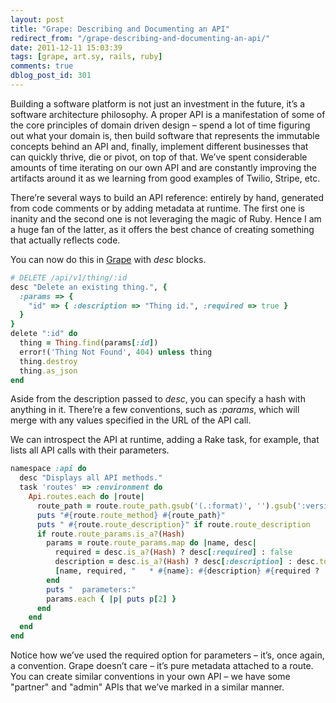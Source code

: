 ```yaml
---
layout: post
title: "Grape: Describing and Documenting an API"
redirect_from: "/grape-describing-and-documenting-an-api/"
date: 2011-12-11 15:03:39
tags: [grape, art.sy, rails, ruby]
comments: true
dblog_post_id: 301
---
```

Building a software platform is not just an investment in the future, it’s a software architecture philosophy. A proper API is a manifestation of some of the core principles of domain driven design – spend a lot of time figuring out what your domain is, then build software that represents the immutable concepts behind an API and, finally, implement different businesses that can quickly thrive, die or pivot, on top of that. We’ve spent considerable amounts of time iterating on our own API and are constantly improving the artifacts around it as we learning from good examples of Twilio, Stripe, etc.

There’re several ways to build an API reference: entirely by hand, generated from code comments or by adding metadata at runtime. The first one is inanity and the second one is not leveraging the magic of Ruby. Hence I am a huge fan of the latter, as it offers the best chance of creating something that actually reflects code.

You can now do this in [Grape](https://github.com/intridea/grape) with _desc_ blocks.

```ruby
# DELETE /api/v1/thing/:id
desc "Delete an existing thing.", {
  :params => {
    "id" => { :description => "Thing id.", :required => true }
  }
}
delete ":id" do
  thing = Thing.find(params[:id])
  error!('Thing Not Found', 404) unless thing
  thing.destroy
  thing.as_json
end
```

Aside from the description passed to _desc_, you can specify a hash with anything in it. There’re a few conventions, such as _:params_, which will merge with any values specified in the URL of the API call.

We can introspect the API at runtime, adding a Rake task, for example, that lists all API calls with their parameters.

```ruby
namespace :api do
  desc "Displays all API methods."
  task 'routes' => :environment do
    Api.routes.each do |route|
      route_path = route.route_path.gsub('(.:format)', '').gsub(':version', route.route_version)
      puts "#{route.route_method} #{route_path}"
      puts " #{route.route_description}" if route.route_description
      if route.route_params.is_a?(Hash)
        params = route.route_params.map do |name, desc|
          required = desc.is_a?(Hash) ? desc[:required] : false
          description = desc.is_a?(Hash) ? desc[:description] : desc.to_s
          [name, required, "   * #{name}: #{description} #{required ? '(required)' : ''}"]
        end
        puts "  parameters:"
        params.each { |p| puts p[2] }
      end
    end
  end
end
```

Notice how we’ve used the required option for parameters – it’s, once again, a convention. Grape doesn’t care – it’s pure metadata attached to a route. You can create similar conventions in your own API – we have some "partner" and "admin" APIs that we’ve marked in a similar manner.

